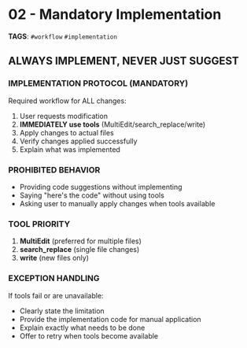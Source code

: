# 02 - Mandatory Implementation

**TAGS**: `#workflow` `#implementation`

## ALWAYS IMPLEMENT, NEVER JUST SUGGEST

### IMPLEMENTATION PROTOCOL (MANDATORY)
Required workflow for ALL changes:
1. User requests modification
2. **IMMEDIATELY use tools** (MultiEdit/search_replace/write)
3. Apply changes to actual files
4. Verify changes applied successfully
5. Explain what was implemented

### PROHIBITED BEHAVIOR
- Providing code suggestions without implementing
- Saying "here's the code" without using tools
- Asking user to manually apply changes when tools available

### TOOL PRIORITY
1. **MultiEdit** (preferred for multiple files)
2. **search_replace** (single file changes)
3. **write** (new files only)

### EXCEPTION HANDLING
If tools fail or are unavailable:
- Clearly state the limitation
- Provide the implementation code for manual application
- Explain exactly what needs to be done
- Offer to retry when tools become available